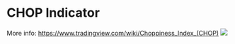 # CHOP Indicator
More info: https://www.tradingview.com/wiki/Choppiness_Index_(CHOP)
![](https://github.com/binary-ex-machina/binary.com-bot/blob/master/indicators/chop/chop.png)